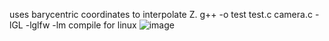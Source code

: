 uses barycentric coordinates to interpolate Z.
g++ -o test test.c camera.c -lGL -lglfw -lm      compile for linux
![image](https://github.com/user-attachments/assets/b8b38003-aa8d-4f80-8bfc-16be341e9db9)
